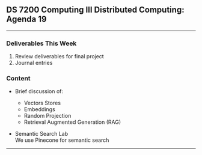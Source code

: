 ## DS 7200 Computing III Distributed Computing: Agenda 19


---

### Deliverables This Week

1) Review deliverables for final project
2) Journal entries


### Content 

- Brief discussion of: 
  - Vectors Stores
  - Embeddings
  - Random Projection
  - Retrieval Augmented Generation (RAG) 

- Semantic Search Lab  
  We use Pinecone for semantic search


---

